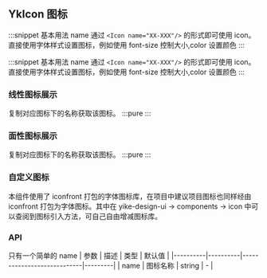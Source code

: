 ## YkIcon 图标

:::snippet
基本用法 name
通过 `<Icon name="XX-XXX"/>` 的形式即可使用 icon。直接使用字体样式设置图标，例如使用 font-size 控制大小,color 设置颜色
<IconTest/>
:::

:::snippet
基本用法 name
通过 `<Icon name="XX-XXX"/>` 的形式即可使用 icon。直接使用字体样式设置图标，例如使用 font-size 控制大小,color 设置颜色
<IconPrimary/>
:::

### 线性图标展示

复制对应图标下的名称获取该图标。
:::pure
<IconLiner/>
:::

### 面性图标展示

复制对应图标下的名称获取该图标。
:::pure
<IconPlanarity/>
:::

### 自定义图标

本组件使用了 iconfront 打包的字体图标库，在项目中建议项目图标也同样经由 iconfront 打包为字体图标。其中在 yike-design-ui -> components -> icon 中可以查阅到图标引入方法，可自己自由增减图标库。

### API

只有一个简单的 name
| 参数 | 描述 | 类型 | 默认值 |
|----------|----------|----------------------------|---------|
| name | 图标名称 | string | - |
